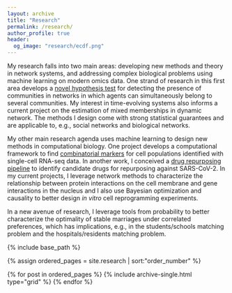 ```yaml
---
layout: archive
title: "Research"
permalink: /research/
author_profile: true
header:
  og_image: "research/ecdf.png"
---
```


My research falls into two main areas: developing new methods and theory in network systems, and addressing complex biological problems using machine learning on modern omics data. One strand of research in this first area develops a [novel hypothesis test]() for detecting the presence of communities in networks in which agents can simultaneously belong to several communities. My interest in time-evolving systems also informs a current project on the estimation of mixed memberships in dynamic network. The methods I design come with strong statistical guarantees and are applicable to, e.g., social networks and biological networks.

My other main research agenda uses machine learning to design new methods in computational biology. One project develops a computational framework to find [combinatorial markers](https://www.embopress.org/doi/full/10.15252/msb.20199005) for cell populations identified with single-cell RNA-seq data. In another work, I conceived a [drug repurposing pipeline](https://www.nature.com/articles/s41467-021-21056-z) to identify candidate drugs for repurposing against SARS-CoV-2. In my current projects, I leverage network methods to characterize the relationship between protein interactions on the cell membrane and gene interactions in the nucleus and I also use Bayesian optimization and causality to better design _in vitro_ cell reprogramming experiments.

In a new avenue of research, I leverage tools from probability to better characterize the optimality of stable marriages under correlated preferences, which has implications, e.g., in the students/schools matching problem and the hospitals/residents matching problem.
<nbsp>

{% include base_path %}

{% assign ordered_pages = site.research | sort:"order_number" %}

{% for post in ordered_pages %}
  {% include archive-single.html type="grid" %}
{% endfor %}
